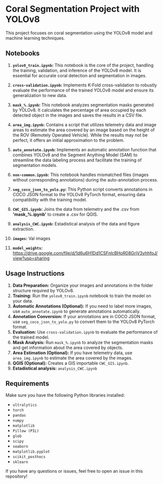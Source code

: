 # Coral Segmentation Project with YOLOv8

This project focuses on coral segmentation using the YOLOv8 model and machine learning techniques.

## Notebooks

1. **`yolov8_train.ipynb`:** This notebook is the core of the project, handling the training, validation, and inference of the YOLOv8 model. It is essential for accurate coral detection and segmentation in images.

2. **`cross-validation.ipynb`:** Implements K-Fold cross-validation to robustly evaluate the performance of the trained YOLOv8 model and ensure its generalization to new data.

3. **`mask_%.ipynb`:** This notebook analyzes segmentation masks generated by YOLOv8. It calculates the percentage of area occupied by each detected object in the images and saves the results in a CSV file.

4. **`area_img.ipynb`:** Contains a script that utilizes telemetry data and image areas to estimate the area covered by an image based on the height of the ROV (Remotely Operated Vehicle). While the results may not be perfect, it offers an initial approximation to the problem.

5. **`auto_annotate.ipynb`:** Implements an automatic annotation function that combines YOLOv8 and the Segment Anything Model (SAM) to streamline the data labeling process and facilitate the training of segmentation models.

6. **`non-common.ipynb`:** This notebook handles mismatched files (images without corresponding annotations) during the auto-annotation process.

7. **`seg_coco_json_to_yolo.py`:** This Python script converts annotations in COCO JSON format to the YOLOv8 PyTorch format, ensuring data compatibility with the training model.

8. **`CWC_GIS.ipynb`:** Joins the data from telemetry and the .csv from **'mask_%.ipynb'** to create a .csv for QGIS.

9. **`analysis_CWC.ipynb`:** Estadistical analysis of the data and figure extraction.

10. **`images`:** Val images

11. **`model_weights`:** https://drive.google.com/file/d/1d6u6H1Dd1CSFnlcBHoR08GrjV3yhhfoJ/view?usp=sharing


## Usage Instructions

1. **Data Preparation:** Organize your images and annotations in the folder structure required by YOLOv8.
2. **Training:** Run the `yolov8_train.ipynb` notebook to train the model on your data.
3. **Automatic Annotations (Optional):** If you need to label more images, use `auto_annotate.ipynb` to generate annotations automatically.
4.  **Annotation Conversion:** If your annotations are in COCO JSON format, use `seg_coco_json_to_yolo.py` to convert them to the YOLOv8 PyTorch format.
5. **Evaluation:** Use `cross-validation.ipynb` to evaluate the performance of the trained model.
6. **Mask Analysis:** Run `mask_%.ipynb` to analyze the segmentation masks and get information about the area covered by objects.
7. **Area Estimation (Optional):** If you have telemetry data, use `area_img.ipynb` to estimate the area covered by the images.
8. **QGIS (Optional):** Creates a GIS importable `CWC_GIS.ipynb`.
9. **Estadistical analysis:** `analysis_CWC.ipynb`

## Requirements

Make sure you have the following Python libraries installed:

- `ultralytics`
- `torch`
- `pandas`
- `numpy`
- `matplotlib`
- `Pillow (PIL)`
- `glob`
- `scipy`
- `seaborn`
- `matplotlib.pyplot`
- `scikit_posthocs`
- `sklearn`


If you have any questions or issues, feel free to open an issue in this repository!
